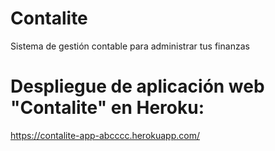# Contalite
Sistema de gestión contable para administrar tus finanzas

# Despliegue de aplicación web "Contalite" en Heroku:

https://contalite-app-abcccc.herokuapp.com/
